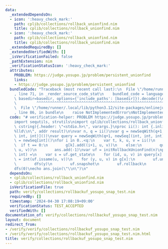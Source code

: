 ```yaml
---
data:
  _extendedDependsOn:
  - icon: ':heavy_check_mark:'
    path: cplib/collections/rollback_unionfind.nim
    title: cplib/collections/rollback_unionfind.nim
  - icon: ':heavy_check_mark:'
    path: cplib/collections/rollback_unionfind.nim
    title: cplib/collections/rollback_unionfind.nim
  _extendedRequiredBy: []
  _extendedVerifiedWith: []
  _isVerificationFailed: false
  _pathExtension: nim
  _verificationStatusIcon: ':heavy_check_mark:'
  attributes:
    PROBLEM: https://judge.yosupo.jp/problem/persistent_unionfind
    links:
    - https://judge.yosupo.jp/problem/persistent_unionfind
  bundledCode: "Traceback (most recent call last):\n  File \"/home/runner/.local/lib/python3.12/site-packages/onlinejudge_verify/documentation/build.py\"\
    , line 71, in _render_source_code_stat\n    bundled_code = language.bundle(stat.path,\
    \ basedir=basedir, options={'include_paths': [basedir]}).decode()\n          \
    \         ^^^^^^^^^^^^^^^^^^^^^^^^^^^^^^^^^^^^^^^^^^^^^^^^^^^^^^^^^^^^^^^^^^^^^^^^^^^^^^^^^\n\
    \  File \"/home/runner/.local/lib/python3.12/site-packages/onlinejudge_verify/languages/nim.py\"\
    , line 86, in bundle\n    raise NotImplementedError\nNotImplementedError\n"
  code: "# verification-helper: PROBLEM https://judge.yosupo.jp/problem/persistent_unionfind\n\
    import sequtils, strutils\nimport cplib/collections/rollback_unionfind\nproc scanf(formatstr:\
    \ cstring){.header: \"<stdio.h>\", varargs.}\nproc ii(): int {.inline.} = scanf(\"\
    %lld\\n\", addr result)\n\nvar n, q = ii()\nvar g = newSeqWith(q+1, newseq[(int,\
    \ int, int)]())\nvar query = newSeqWith(q+1, newSeq[(int, int, int)]())\nvar ans\
    \ = newSeq[int]()\nfor i in 0..<q:\n    var t, k, u, v = ii()\n    k += 1\n  \
    \  if t == 0:\n        g[k].add((i+1, u, v))\n    else:\n        query[k].add((ans.len,\
    \ u, v))\n        ans.add(-1)\nvar uf = initRollbackUnionFind(n)\nproc dfs(x:\
    \ int) =\n    var s = uf.get_state\n    for (id, u, v) in query[x]:\n        ans[id]\
    \ = int(uf.issame(u, v))\n    for (y, u, v) in g[x]:\n        uf.unite(u, v)\n\
    \        dfs(y)\n        uf.snapshot\n        uf.rollback\n        uf.rollback(s)\n\
    dfs(0)\necho ans.join(\"\\n\")\n"
  dependsOn:
  - cplib/collections/rollback_unionfind.nim
  - cplib/collections/rollback_unionfind.nim
  isVerificationFile: true
  path: verify/collections/rollbackuf_yosupo_snap_test.nim
  requiredBy: []
  timestamp: '2024-04-30 17:08:19+09:00'
  verificationStatus: TEST_ACCEPTED
  verifiedWith: []
documentation_of: verify/collections/rollbackuf_yosupo_snap_test.nim
layout: document
redirect_from:
- /verify/verify/collections/rollbackuf_yosupo_snap_test.nim
- /verify/verify/collections/rollbackuf_yosupo_snap_test.nim.html
title: verify/collections/rollbackuf_yosupo_snap_test.nim
---
```

